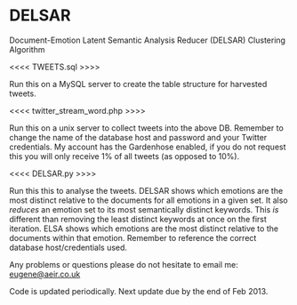 DELSAR
======

Document-Emotion Latent Semantic Analysis Reducer (DELSAR) Clustering Algorithm

<<<< TWEETS.sql >>>>

Run this on a MySQL server to create the table structure for harvested tweets.

<<<< twitter_stream_word.php >>>>

Run this on a unix server to collect tweets into the above DB.
Remember to change the name of the database host and password and your Twitter credentials.
My account has the Gardenhose enabled, if you do not request this you will only receive 1% of all tweets (as opposed to 10%).

<<<< DELSAR.py >>>>

Run this this to analyse the tweets.
DELSAR shows which emotions are the most distinct relative to the documents for all emotions in a given set.
It also *reduces* an emotion set to its most semantically distinct keywords.
This *is* different than removing the least distinct keywords at once on the first iteration.
ELSA shows which emotions are the most distinct relative to the documents within that emotion.
Remember to reference the correct database host/credentials used.

Any problems or questions please do not hesitate to email me:
eugene@aeir.co.uk

Code is updated periodically. Next update due by the end of Feb 2013.
